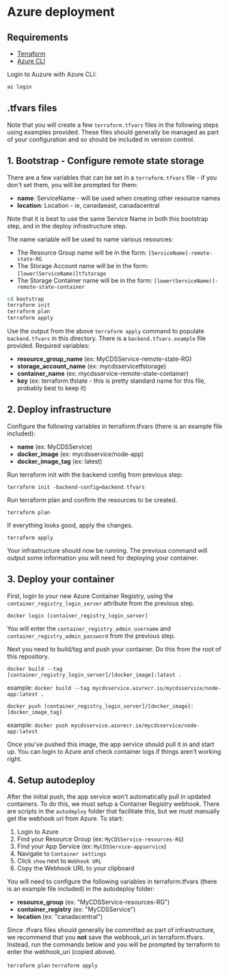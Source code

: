 # Azure deployment

## Requirements

- [Terraform](https://www.terraform.io/)
- [Azure CLI](https://docs.microsoft.com/en-us/cli/azure/install-azure-cli?view=azure-cli-latest)

Login to Auzure with Azure CLI:

```sh
az login
```

## .tfvars files

Note that you will create a few `terraform.tfvars` files in the following steps using examples provided. These files should generally be managed as part of your configuration and so should be included in version control.

## 1. Bootstrap - Configure remote state storage

There are a few variables that can be set in a `terraform.tfvars` file - if you don't set them, you will be prompted for them:

- **name**: ServiceName - will be used when creating other resource names
- **location**: Location - ie, canadaeast, canadacentral

Note that it is best to use the same Service Name in both this bootstrap step, and in the deploy infrastructure step.

The name variable will be used to name various resources:

- The Resource Group name will be in the form: `[ServiceName]-remote-state-RG`
- The Storage Account name will be in the form: `[lower(ServiceName)]tfstorage`
- The Storage Container name will be in the form: `[lower(ServiceName)]-remote-state-container`

```sh
cd bootstrap
terraform init
terraform plan
terraform apply
```

Use the output from the above `terraform apply` command to populate `backend.tfvars` in this directory. There is a `backend.tfvars.example` file provided. Required variables:

- **resource_group_name** (ex: MyCDSService-remote-state-RG)
- **storage_account_name** (ex: mycdsservicetfstorage)
- **container_name** (ex: mycdsservice-remote-state-container)
- **key** (ex: terraform.tfstate - this is pretty standard name for this file, probably best to keep it)

## 2. Deploy infrastructure

Configure the following variables in terraform.tfvars (there is an example file included):

- **name** (ex: MyCDSService)
- **docker_image** (ex: mycdsservice/node-app)
- **docker_image_tag** (ex: latest)

Run terraform init with the backend config from previous step:

`terraform init -backend-config=backend.tfvars`

Run terraform plan and confirm the resources to be created.

`terraform plan`

If everything looks good, apply the changes.

`terraform apply`

Your infrastructure should now be running. The previous command will output some information you will need for deploying your container.

## 3. Deploy your container

First, login to your new Azure Container Registry, using the `container_registry_login_server` attribute from the previous step.

`docker login [container_registry_login_server]`

You will enter the `container_registry_admin_username` and `container_registry_admin_password` from the previous step.

Next you need to build/tag and push your container. Do this from the root of this repository.

`docker build --tag [container_registry_login_server]/[docker_image]:latest .`

example: `docker build --tag mycdsservice.azurecr.io/mycdsservice/node-app:latest .`

`docker push [container_registry_login_server]/[docker_image]:[docker_image_tag]`

example: `docker push mycdsservice.azurecr.io/mycdsservice/node-app:latest`

Once you've pushed this image, the app service should pull it in and start up. You can login to Azure and check container logs if things aren't working right.

## 4. Setup autodeploy

After the initial push, the app service won't automatically pull in updated containers. To do this, we must setup a Container Registry webhook. There are scripts in the `autodeploy` folder that facilitate this, but we must manually get the webhook uri from Azure. To start:

1. Login to Azure
2. Find your Resource Group (ex: `MyCDSService-resources-RG`)
3. Find your App Service (ex: `MyCDSService-appservice`)
4. Navigate to `Container settings`
5. Click `show` next to `Webhook URL`
6. Copy the Webhook URL to your clipboard

You will need to configure the following variables in terraform.tfvars (there is an example file included) in the autodeploy folder:

- **resource_group** (ex: "MyCDSService-resources-RG")
- **container_registry** (ex: "MyCDSService")
- **location** (ex: "canadacentral")

Since .tfvars files should generally be committed as part of infrastructure, we recommend that you **not** save the webhook_uri in terraform.tfvars. Instead, run the commands below and you will be prompted by terraform to enter the webhook_uri (copied above).

`terraform plan`
`terraform apply`

